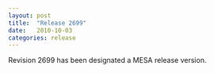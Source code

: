 ```yaml
---
layout: post
title:  "Release 2699"
date:   2010-10-03
categories: release
---
```


Revision 2699 has been designated a MESA release version.
